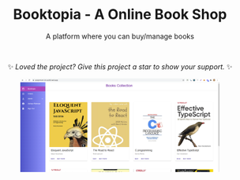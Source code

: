 <div align="center">
  

# Booktopia - A Online Book Shop

A platform where you can buy/manage books

<br/>


✨ _Loved the project? Give this project a star to show your support._ ✨

<img src="./client/src/images/screenshot.png" style="width: 80%"/>
   
</div>